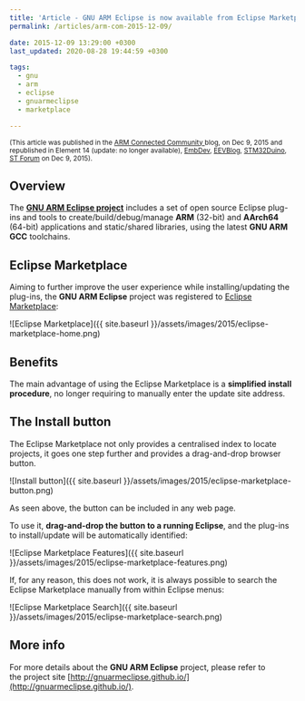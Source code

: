 ```yaml
---
title: 'Article - GNU ARM Eclipse is now available from Eclipse Marketplace'
permalink: /articles/arm-com-2015-12-09/

date: 2015-12-09 13:29:00 +0300
last_updated: 2020-08-28 19:44:59 +0300

tags:
  - gnu
  - arm
  - eclipse
  - gnuarmeclipse
  - marketplace

---
```


<small>(This article was published in the [ARM Connected Community ](https://community.arm.com/groups/tools/blog/2015/12/09/gnu-arm-eclipse-now-available-from-eclipse-marketplace) blog, on Dec 9, 2015
and republished in
Element 14 (update: no longer available),
[EmbDev](https://embdev.net/topic/384016),
[EEVBlog](http://www.eevblog.com/forum/microcontrollers/gnu-arm-eclipse-is-now-available-from-eclipse-marketplace/),
[STM32Duino](http://stm32duino.com/),
[ST Forum](https://my.st.com/public/STe2ecommunities/mcu/Lists/STM32Java/Flat.aspx?RootFolder=%2fpublic%2fSTe2ecommunities%2fmcu%2fLists%2fSTM32Java%2fGNU%20ARM%20Eclipse%20is%20now%20available%20from%20Eclipse%20Marketplace&FolderCTID=0x01200200770978C69A1141439FE559EB459D758000F9A0E3A95BA69146A17C2E80209ADC21&TopicsView=https%3A%2F%2Fmy%2Est%2Ecom%2Fpublic%2FSTe2ecommunities%2Fmcu%2FLists%2FSTM32Java%2FAllItems%2Easpx&currentviews=0) 
on Dec 9, 2015).</small>

## Overview

The **[GNU ARM Eclipse project](https://github.com/gnuarmeclipse)** includes a set of open source Eclipse plug-ins and tools to create/build/debug/manage **ARM** (32-bit) and **AArch64** (64-bit) applications and static/shared libraries, using the latest **GNU ARM GCC** toolchains. 

## Eclipse Marketplace

Aiming to further improve the user experience while installing/updating the plug-ins, the **GNU ARM Eclipse** project was registered to [Eclipse Marketplace](https://marketplace.eclipse.org/content/gnu-arm-eclipse):

![Eclipse Marketplace]({{ site.baseurl }}/assets/images/2015/eclipse-marketplace-home.png)

## Benefits

The main advantage of using the Eclipse Marketplace is a **simplified install procedure**, no longer requiring to manually enter the update site address.

## The Install button

The Eclipse Marketplace not only provides a centralised index to locate projects, it goes one step further and provides a drag-and-drop browser button.

![Install button]({{ site.baseurl }}/assets/images/2015/eclipse-marketplace-button.png)

As seen above, the button can be included in any web page.

To use it, **drag-and-drop the button to a running Eclipse**, and the plug-ins to install/update will be automatically identified:

![Eclipse Marketplace Features]({{ site.baseurl }}/assets/images/2015/eclipse-marketplace-features.png)

If, for any reason, this does not work, it is always possible to search the Eclipse Marketplace manually from within Eclipse menus:

![Eclipse Marketplace Search]({{ site.baseurl }}/assets/images/2015/eclipse-marketplace-search.png)


## More info

For more details about the **GNU ARM Eclipse** project, please refer to the project site [http://gnuarmeclipse.github.io/](http://gnuarmeclipse.github.io/).
